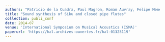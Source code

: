 ```yaml
---
authors: "Patricio de la Cuadra, Paul Magron, Roman Auvray, Felipe Meneses and Benoit Fabre"
title: "Sound synthesis of Siku and closed pipe flutes"
collection: publi_conf
date: 2014-07
venue: 'International Symposium on Musical Acoustics (ISMA)'
paperurl: 'https://hal.archives-ouvertes.fr/hal-01323119'
---
```

